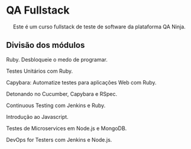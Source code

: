 # QA Fullstack
<p align="center">Este é um curso fullstack de teste de software da plataforma QA Ninja.</p>

## Divisão dos módulos ##
<p>Ruby. Desbloqueie o medo de programar.</p>
<p>Testes Unitários com Ruby.</p>
<p>Capybara: Automatize testes para aplicações Web com Ruby.</p>
<p>Detonando no Cucumber, Capybara e RSpec.</p>
<p>Continuous Testing com Jenkins e Ruby.</p>
<p>Introdução ao Javascript.</p>
<p>Testes de Microservices em Node.js e MongoDB.</p>
<p>DevOps for Testers com Jenkins e Node.js.</p>
